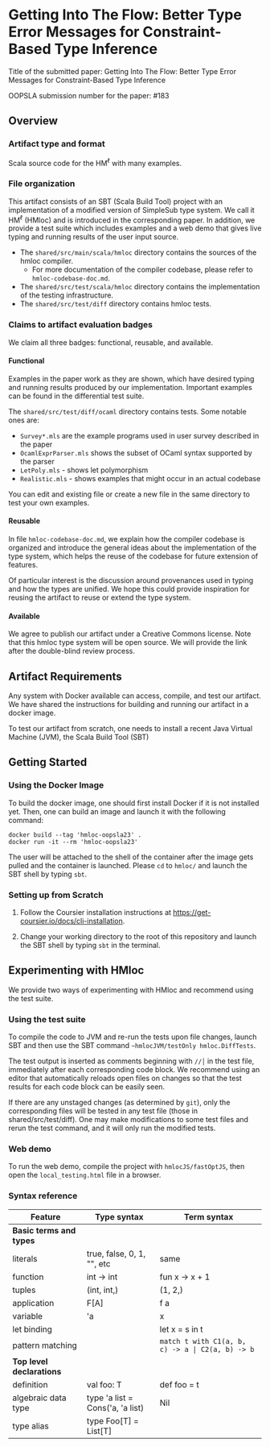 # Getting Into The Flow: Better Type Error Messages for Constraint-Based Type Inference

Title of the submitted paper: Getting Into The Flow: Better Type Error Messages for Constraint-Based Type Inference

OOPSLA submission number for the paper: #183

## Overview

### Artifact type and format

Scala source code for the HM<sup>ℓ</sup> with many examples.

### File organization

This artifact consists of an SBT (Scala Build Tool) project with an implementation of
a modified version of SimpleSub type system. We call it  HM<sup>ℓ</sup> (HMloc) and is
introduced in the corresponding paper. In addition, we provide a test suite which
includes examples and a web demo that gives live typing and running results
of the user input source.

- The `shared/src/main/scala/hmloc` directory contains the sources of the hmloc compiler.
  - For more documentation of the compiler codebase, please refer to `hmloc-codebase-doc.md`.
- The `shared/src/test/scala/hmloc` directory contains the implementation of the testing infrastructure.
- The `shared/src/test/diff` directory contains hmloc tests.

### Claims to artifact evaluation badges

We claim all three badges: functional, reusable, and available.

#### Functional

Examples in the paper work as they are shown, which have
desired typing and running results produced by our implementation.
Important examples can be found in the differential test suite.

The `shared/src/test/diff/ocaml` directory contains tests. Some notable ones are:
  - `Survey*.mls` are the example programs used in user survey described in the paper
  - `OcamlExprParser.mls` shows the subset of OCaml syntax supported by the parser
  - `LetPoly.mls` - shows let polymorphism
  - `Realistic.mls` - shows examples that might occur in an actual codebase
  
You can edit and existing file or create a new file in the same directory to test
your own examples.

#### Reusable

In file `hmloc-codebase-doc.md`,
we explain how the compiler codebase is organized and introduce the general ideas
about the implementation of the type system, which helps the reuse of the codebase for
future extension of features.

Of particular interest is the discussion around provenances used in typing and how
the types are unified. We hope this could provide inspiration for reusing the
artifact to reuse or extend the type system.

#### Available

We agree to publish our artifact under a Creative Commons license.
Note that this hmloc type system will be open source.
We will provide the link after the double-blind review process.

## Artifact Requirements

Any system with Docker available can access, compile, and test our artifact.
We have shared the instructions for building and running our artifact in a
docker image.

To test our artifact from scratch, one needs to install
a recent Java Virtual Machine (JVM), the Scala Build Tool (SBT)

## Getting Started

### Using the Docker Image

To build the docker image, one should first install Docker if it is not installed yet.
Then, one can build an image and launch it with the following command:

```
docker build --tag 'hmloc-oopsla23' .
docker run -it --rm 'hmloc-oopsla23'
```

The user will be attached to the shell of the container after the image gets pulled and the container is launched.
Please `cd` to `hmloc/` and launch the SBT shell by typing `sbt`.

### Setting up from Scratch

1. Follow the Coursier installation instructions at https://get-coursier.io/docs/cli-installation.

2. Change your working directory to the root of this repository and
   launch the SBT shell by typing `sbt` in the terminal.

## Experimenting with HMloc

We provide two ways of experimenting with HMloc and recommend using the test
suite.

### Using the test suite

To compile the code to JVM and re-run the tests upon file changes,
launch SBT and then use the SBT command `~hmlocJVM/testOnly hmloc.DiffTests`.

The test output is inserted as comments beginning with `//│` in the test file,
immediately after each corresponding code block.
We recommend using an editor that automatically reloads open files on changes
so that the test results for each code block can be easily seen.

If there are any unstaged changes (as determined by `git`),
only the corresponding files will be tested in any test file (those in shared/src/test/diff).
One may make modifications to some test files and rerun the test command,
and it will only run the modified tests.

### Web demo

To run the web demo, compile the project with `hmlocJS/fastOptJS`, 
then open the `local_testing.html` file in a browser.

### Syntax reference

| **Feature** | **Type syntax** | **Term syntax** |
| -- | -- | -- |
| **Basic terms and types** | | |
| literals | true, false, 0, 1, "", etc | same |
| function | int -> int | fun x -> x + 1 |
| tuples | (int, int,) | (1, 2,) |
| application | F[A] | f a |
| variable | 'a | x |
| let binding | | let x = s in t |
| pattern matching | | `match t with C1(a, b, c) -> a \| C2(a, b) -> b` |
| **Top level declarations** | | |
| definition | val foo: T | def foo = t |
| algebraic data type | type 'a list = Cons('a, 'a list) | Nil | Cons(1, Nil) |
| type alias | type Foo[T] = List[T] | |
